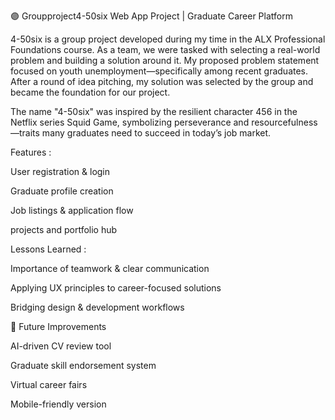 🟣 Groupproject4-50six
Web App Project | Graduate Career Platform

4-50six is a group project developed during my time in the ALX Professional Foundations course. As a team, we were tasked with selecting a real-world problem and building a solution around it.
My proposed problem statement focused on youth unemployment—specifically among recent graduates. After a round of idea pitching, my solution was selected by the group and became the foundation for our project.

The name "4-50six" was inspired by the resilient character 456 in the Netflix series Squid Game, symbolizing perseverance and resourcefulness—traits many graduates need to succeed in today’s job market.

Features :

User registration & login

Graduate profile creation

Job listings & application flow

projects and portfolio hub

Lessons Learned :

Importance of teamwork & clear communication

Applying UX principles to career-focused solutions

Bridging design & development workflows

📅 Future Improvements

AI-driven CV review tool

Graduate skill endorsement system

Virtual career fairs

Mobile-friendly version
